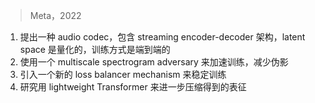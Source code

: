 > Meta，2022

1. 提出一种 audio codec，包含 streaming encoder-decoder 架构，latent space 是量化的，训练方式是端到端的
2. 使用一个 multiscale spectrogram adversary 来加速训练，减少伪影
3. 引入一个新的 loss balancer mechanism 来稳定训练
4. 研究用 lightweight Transformer 来进一步压缩得到的表征
